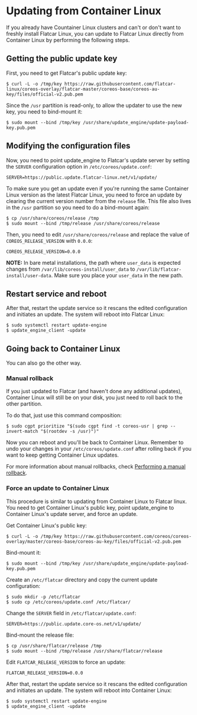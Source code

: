 # Updating from Container Linux

If you already have Countainer Linux clusters and can't or don't want to freshly install Flatcar Linux, you can update to Flatcar Linux directly from Container Linux by performing the following steps.

## Getting the public update key

First, you need to get Flatcar's public update key:

```
$ curl -L -o /tmp/key https://raw.githubusercontent.com/flatcar-linux/coreos-overlay/flatcar-master/coreos-base/coreos-au-key/files/official-v2.pub.pem
```

Since the `/usr` partition is read-only, to allow the updater to use the new key, you need to bind-mount it:

```
$ sudo mount --bind /tmp/key /usr/share/update_engine/update-payload-key.pub.pem
```

## Modifying the configuration files

Now, you need to point update_engine to Flatcar's update server by setting the `SERVER` configuration option in `/etc/coreos/update.conf`:

```
SERVER=https://public.update.flatcar-linux.net/v1/update/
```

To make sure you get an update even if you're running the same Container Linux version as the latest Flatcar Linux, you need to force an update by clearing the current version number from the `release` file.
This file also lives in the `/usr` partition so you need to do a bind-mount again:

```
$ cp /usr/share/coreos/release /tmp
$ sudo mount --bind /tmp/release /usr/share/coreos/release
```

Then, you need to edit `/usr/share/coreos/release` and replace the value of `COREOS_RELEASE_VERSION` with `0.0.0`:

```
COREOS_RELEASE_VERSION=0.0.0
```

**NOTE:** In bare metal installations, the path where `user_data` is expected changes from `/var/lib/coreos-install/user_data` to `/var/lib/flatcar-install/user-data`. Make sure you place your `user_data` in the new path.

## Restart service and reboot

After that, restart the update service so it rescans the edited configuration and initiates an update.
The system will reboot into Flatcar Linux:

```
$ sudo systemctl restart update-engine
$ update_engine_client -update
```

## Going back to Container Linux

You can also go the other way.

### Manual rollback

If you just updated to Flatcar (and haven't done any additional updates), Container Linux will still be on your disk, you just need to roll back to the other partition.

To do that, just use this command composition:

```
$ sudo cgpt prioritize "$(sudo cgpt find -t coreos-usr | grep --invert-match "$(rootdev -s /usr)")"
```

Now you can reboot and you'll be back to Container Linux.
Remember to undo your changes in your `/etc/coreos/update.conf` after rolling back if you want to keep getting Container Linux updates.

For more information about manual rollbacks, check [Performing a manual rollback](https://coreos.com/os/docs/latest/manual-rollbacks.html#performing-a-manual-rollback).

### Force an update to Container Linux

This procedure is similar to updating from Container Linux to Flatcar linux.
You need to get Container Linux's public key, point update_engine to Container Linux's update server, and force an update.

Get Container Linux's public key:

```
$ curl -L -o /tmp/key https://raw.githubusercontent.com/coreos/coreos-overlay/master/coreos-base/coreos-au-key/files/official-v2.pub.pem
```

Bind-mount it:

```
$ sudo mount --bind /tmp/key /usr/share/update_engine/update-payload-key.pub.pem
```

Create an `/etc/flatcar` directory and copy the current update configuration:

```
$ sudo mkdir -p /etc/flatcar
$ sudo cp /etc/coreos/update.conf /etc/flatcar/
```

Change the `SERVER` field in `/etc/flatcar/update.conf`:

```
SERVER=https://public.update.core-os.net/v1/update/
```

Bind-mount the release file:

```
$ cp /usr/share/flatcar/release /tmp
$ sudo mount --bind /tmp/release /usr/share/flatcar/release
```

Edit `FLATCAR_RELEASE_VERSION` to force an update:

```
FLATCAR_RELEASE_VERSION=0.0.0
```

After that, restart the update service so it rescans the edited configuration and initiates an update.
The system will reboot into Container Linux:

```
$ sudo systemctl restart update-engine
$ update_engine_client -update
```
